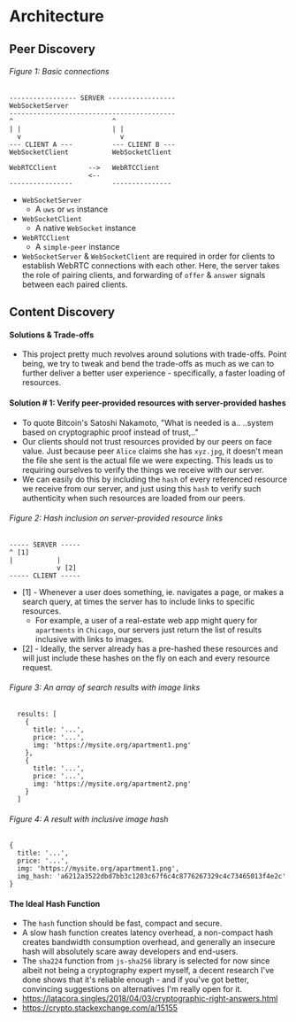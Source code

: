 # Architecture

## Peer Discovery

###### Figure 1: Basic connections

```
----------------- SERVER -----------------
WebSocketServer
------------------------------------------
^                         ^  
| |                       | |
  v                         v
--- CLIENT A ---          --- CLIENT B ---
WebSocketClient           WebSocketClient

WebRTCClient        -->   WebRTCClient
                    <--
----------------          ---------------
```

* `WebSocketServer`
  * A `uws` or `ws` instance
* `WebSocketClient`
  * A native `WebSocket` instance
* `WebRTCClient`
  * A `simple-peer` instance
* `WebSocketServer` & `WebSocketClient` are required in order for clients to establish WebRTC connections with each other. Here, the server takes the role of pairing clients, and forwarding of `offer` & `answer` signals between each paired clients.

## Content Discovery

#### Solutions & Trade-offs

* This project pretty much revolves around solutions with trade-offs. Point being, we try to tweak and bend the trade-offs as much as we can to further deliver a better user experience - specifically, a faster loading of resources.

#### Solution # 1: Verify peer-provided resources with server-provided hashes

* To quote Bitcoin's Satoshi Nakamoto, "What is needed is a.. ..system based on cryptographic proof instead of trust,.."
* Our clients should not trust resources provided by our peers on face value. Just because peer `Alice` claims she has `xyz.jpg`, it doesn't mean the file she sent is the actual file we were expecting. This leads us to requiring ourselves to verify the things we receive with our server.
* We can easily do this by including the `hash` of every referenced resource we receive from our server, and just using this `hash` to verify such authenticity when such resources are loaded from our peers.

###### Figure 2: Hash inclusion on server-provided resource links

```
----- SERVER -----
^ [1]
|           |
            v [2]
----- CLIENT -----
```

* [1] - Whenever a user does something, ie. navigates a page, or makes a search query, at times the server has to include links to specific resources.
  * For example, a user of a real-estate web app might query for `apartments` in `Chicago`, our servers just return the list of results inclusive with links to images.
* [2] - Ideally, the server already has a pre-hashed these resources and will just include these hashes on the fly on each and every resource request.

###### Figure 3: An array of search results with image links

```
  results: [
    {
      title: '...',
      price: '...',
      img: 'https://mysite.org/apartment1.png'
    },
    {
      title: '...',
      price: '...',
      img: 'https://mysite.org/apartment2.png'
    }
  ]
```

###### Figure 4: A result with inclusive image hash

```
{
  title: '...',
  price: '...',
  img: 'https://mysite.org/apartment1.png',
  img_hash: 'a6212a3522dbd7bb3c1203c67f6c4c8776267329c4c73465013f4e2c'
}
```

#### The Ideal Hash Function

* The `hash` function should be fast, compact and secure.
* A slow hash function creates latency overhead, a non-compact hash creates bandwidth consumption overhead, and generally an insecure hash will absolutely scare away developers and end-users.
* The `sha224` function from `js-sha256` library is selected for now since albeit not being a cryptography expert myself, a decent research I've done shows that it's reliable enough - and if you've got better, convincing suggestions on alternatives I'm really open for it.
* https://latacora.singles/2018/04/03/cryptographic-right-answers.html
* https://crypto.stackexchange.com/a/15155
